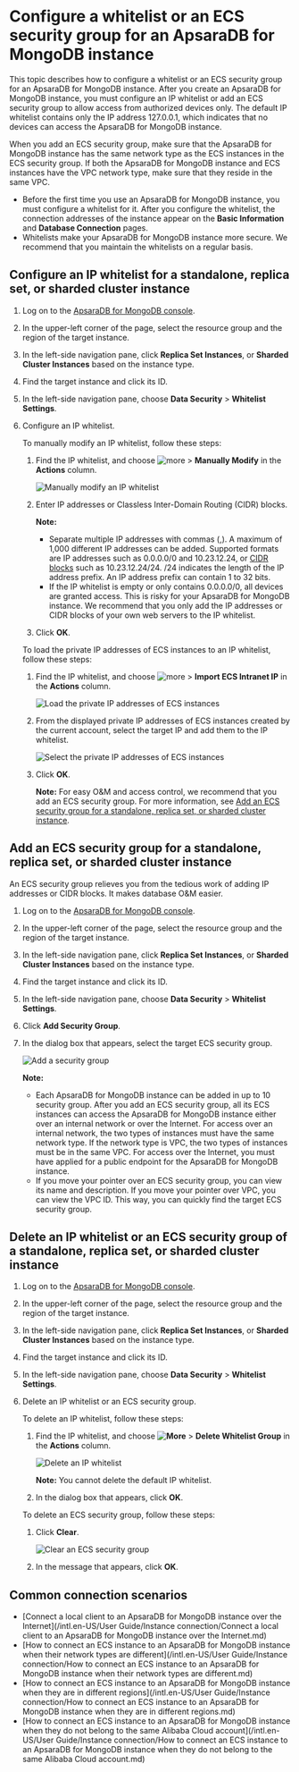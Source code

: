 # Configure a whitelist or an ECS security group for an ApsaraDB for MongoDB instance

This topic describes how to configure a whitelist or an ECS security group for an ApsaraDB for MongoDB instance. After you create an ApsaraDB for MongoDB instance, you must configure an IP whitelist or add an ECS security group to allow access from authorized devices only. The default IP whitelist contains only the IP address 127.0.0.1, which indicates that no devices can access the ApsaraDB for MongoDB instance.

When you add an ECS security group, make sure that the ApsaraDB for MongoDB instance has the same network type as the ECS instances in the ECS security group. If both the ApsaraDB for MongoDB instance and ECS instances have the VPC network type, make sure that they reside in the same VPC.

-   Before the first time you use an ApsaraDB for MongoDB instance, you must configure a whitelist for it. After you configure the whitelist, the connection addresses of the instance appear on the **Basic Information** and **Database Connection** pages.
-   Whitelists make your ApsaraDB for MongoDB instance more secure. We recommend that you maintain the whitelists on a regular basis.

## Configure an IP whitelist for a standalone, replica set, or sharded cluster instance

1.  Log on to the [ApsaraDB for MongoDB console](https://mongodb.console.aliyun.com/).

2.  In the upper-left corner of the page, select the resource group and the region of the target instance.

3.  In the left-side navigation pane, click **Replica Set Instances**, or **Sharded Cluster Instances** based on the instance type.

4.  Find the target instance and click its ID.

5.  In the left-side navigation pane, choose **Data Security** \> **Whitelist Settings**.

6.  Configure an IP whitelist.

    To manually modify an IP whitelist, follow these steps:

    1.  Find the IP whitelist, and choose ![more](https://static-aliyun-doc.oss-accelerate.aliyuncs.com/assets/img/en-US/9545298951/p13851.png) \> **Manually Modify** in the **Actions** column.

        ![Manually modify an IP whitelist](https://static-aliyun-doc.oss-accelerate.aliyuncs.com/assets/img/en-US/5145298951/p70091.png)

    2.  Enter IP addresses or Classless Inter-Domain Routing \(CIDR\) blocks.

        **Note:**

        -   Separate multiple IP addresses with commas \(,\). A maximum of 1,000 different IP addresses can be added. Supported formats are IP addresses such as 0.0.0.0/0 and 10.23.12.24, or [CIDR blocks](~~54484~~) such as 10.23.12.24/24. /24 indicates the length of the IP address prefix. An IP address prefix can contain 1 to 32 bits.
        -   If the IP whitelist is empty or only contains 0.0.0.0/0, all devices are granted access. This is risky for your ApsaraDB for MongoDB instance. We recommend that you only add the IP addresses or CIDR blocks of your own web servers to the IP whitelist.
    3.  Click **OK**.

    To load the private IP addresses of ECS instances to an IP whitelist, follow these steps:

    1.  Find the IP whitelist, and choose ![more](https://static-aliyun-doc.oss-accelerate.aliyuncs.com/assets/img/en-US/9545298951/p13851.png) \> **Import ECS Intranet IP** in the **Actions** column.

        ![Load the private IP addresses of ECS instances](https://static-aliyun-doc.oss-accelerate.aliyuncs.com/assets/img/en-US/5145298951/p70092.png)

    2.  From the displayed private IP addresses of ECS instances created by the current account, select the target IP and add them to the IP whitelist.

        ![Select the private IP addresses of ECS instances](https://static-aliyun-doc.oss-accelerate.aliyuncs.com/assets/img/en-US/5145298951/p37240.png)

    3.  Click **OK**.

        **Note:** For easy O&M and access control, we recommend that you add an ECS security group. For more information, see [Add an ECS security group for a standalone, replica set, or sharded cluster instance](#section_fwu_oit_4dc).


## Add an ECS security group for a standalone, replica set, or sharded cluster instance

An ECS security group relieves you from the tedious work of adding IP addresses or CIDR blocks. It makes database O&M easier.

1.  Log on to the [ApsaraDB for MongoDB console](https://mongodb.console.aliyun.com/).

2.  In the upper-left corner of the page, select the resource group and the region of the target instance.

3.  In the left-side navigation pane, click **Replica Set Instances**, or **Sharded Cluster Instances** based on the instance type.

4.  Find the target instance and click its ID.

5.  In the left-side navigation pane, choose **Data Security** \> **Whitelist Settings**.

6.  Click **Add Security Group**.

7.  In the dialog box that appears, select the target ECS security group.

    ![Add a security group](https://static-aliyun-doc.oss-accelerate.aliyuncs.com/assets/img/en-US/4027562061/p70088.png)

    **Note:**

    -   Each ApsaraDB for MongoDB instance can be added in up to 10 security group. After you add an ECS security group, all its ECS instances can access the ApsaraDB for MongoDB instance either over an internal network or over the Internet. For access over an internal network, the two types of instances must have the same network type. If the network type is VPC, the two types of instances must be in the same VPC. For access over the Internet, you must have applied for a public endpoint for the ApsaraDB for MongoDB instance.
    -   If you move your pointer over an ECS security group, you can view its name and description. If you move your pointer over VPC, you can view the VPC ID. This way, you can quickly find the target ECS security group.

## Delete an IP whitelist or an ECS security group of a standalone, replica set, or sharded cluster instance

1.  Log on to the [ApsaraDB for MongoDB console](https://mongodb.console.aliyun.com/).

2.  In the upper-left corner of the page, select the resource group and the region of the target instance.

3.  In the left-side navigation pane, click **Replica Set Instances**, or **Sharded Cluster Instances** based on the instance type.

4.  Find the target instance and click its ID.

5.  In the left-side navigation pane, choose **Data Security** \> **Whitelist Settings**.

6.  Delete an IP whitelist or an ECS security group.

    To delete an IP whitelist, follow these steps:

    1.  Find the IP whitelist, and choose **![More](https://static-aliyun-doc.oss-accelerate.aliyuncs.com/assets/img/en-US/9545298951/p13851.png)** \> **Delete Whitelist Group** in the **Actions** column.

        ![Delete an IP whitelist](https://static-aliyun-doc.oss-accelerate.aliyuncs.com/assets/img/en-US/5027562061/p67412.png)

        **Note:** You cannot delete the default IP whitelist.

    2.  In the dialog box that appears, click **OK**.

    To delete an ECS security group, follow these steps:

    1.  Click **Clear**.

        ![Clear an ECS security group](https://static-aliyun-doc.oss-accelerate.aliyuncs.com/assets/img/en-US/6145298951/p70152.png)

    2.  In the message that appears, click **OK**.


## Common connection scenarios

-   [Connect a local client to an ApsaraDB for MongoDB instance over the Internet](/intl.en-US/User Guide/Instance connection/Connect a local client to an ApsaraDB for MongoDB instance over the Internet.md)
-   [How to connect an ECS instance to an ApsaraDB for MongoDB instance when their network types are different](/intl.en-US/User Guide/Instance connection/How to connect an ECS instance to an ApsaraDB for MongoDB instance when their network types are different.md)
-   [How to connect an ECS instance to an ApsaraDB for MongoDB instance when they are in different regions](/intl.en-US/User Guide/Instance connection/How to connect an ECS instance to an ApsaraDB for MongoDB instance when they are in different regions.md)
-   [How to connect an ECS instance to an ApsaraDB for MongoDB instance when they do not belong to the same Alibaba Cloud account](/intl.en-US/User Guide/Instance connection/How to connect an ECS instance to an ApsaraDB for MongoDB instance when they do not belong to the same Alibaba Cloud account.md)

